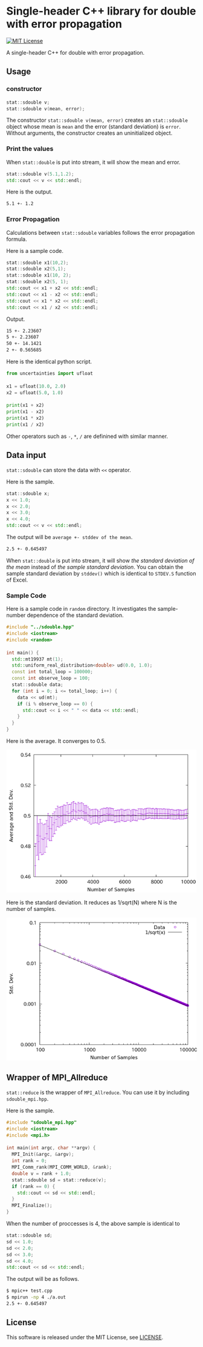 # Single-header C++ library for double with error propagation

[![MIT License](http://img.shields.io/badge/license-MIT-blue.svg?style=flat)](LICENSE)

A single-header C++ for double with error propagation.

## Usage

### constructor

```cpp
stat::sdouble v;
stat::sdouble v(mean, error);
```

The constructor `stat::sdouble v(mean, error)` creates an `stat::sdouble` object whose mean is `mean` and the error (standard deviation) is `error`. Without arguments, the constructor creates an uninitialized object.

### Print the values

When `stat::double` is put into stream, it will show the mean and error.

```cpp
stat::sdouble v(5.1,1.2);
std::cout << v << std::endl;
```

Here is the output.

```txt
5.1 +- 1.2
```

### Error Propagation

Calculations between `stat::sdouble` variables follows the error propagation formula.

Here is a sample code.

```cpp
stat::sdouble x1(10,2);
stat::sdouble x2(5,1);
stat::sdouble x1(10, 2);
stat::sdouble x2(5, 1);
std::cout << x1 + x2 << std::endl;
std::cout << x1 - x2 << std::endl;
std::cout << x1 * x2 << std::endl;
std::cout << x1 / x2 << std::endl;
```

Output.

```txt
15 +- 2.23607
5 +- 2.23607
50 +- 14.1421
2 +- 0.565685
```

Here is the identical python script.

```py
from uncertainties import ufloat
  
x1 = ufloat(10.0, 2.0)
x2 = ufloat(5.0, 1.0)

print(x1 + x2)
print(x1 - x2)
print(x1 * x2)
print(x1 / x2)
```

Other operators such as `-`, `*`, `/` are definined with similar manner.

## Data input

`stat::sdouble` can store the data with `<<` operator.

Here is the sample.

```cpp
stat::sdouble x;
x << 1.0;
x << 2.0;
x << 3.0;
x << 4.0;
std::cout << v << std::endl;
```

The output will be `average +- stddev of the mean`.

```txt
2.5 +- 0.645497
```

When `stat::double` is put into stream, it will show *the standard deviation of the mean* instead of *the sample standard deviation*. You can obtain the sample standard deviation by `stddev()` which is identical to `STDEV.S` function of Excel.

### Sample Code

Here is a sample code in `random` directory. It investigates the sample-number dependence of the standard deviation.

```cpp
#include "../sdouble.hpp"
#include <iostream>
#include <random>

int main() {
  std::mt19937 mt(1);
  std::uniform_real_distribution<double> ud(0.0, 1.0);
  const int total_loop = 100000;
  const int observe_loop = 100;
  stat::sdouble data;
  for (int i = 0; i <= total_loop; i++) {
    data << ud(mt);
    if (i % observe_loop == 0) {
      std::cout << i << " " << data << std::endl;
    }
  }
}
```

Here is the average. It converges to 0.5.

![Average](random/average.png)

Here is the standard deviation. It reduces as 1/sqrt(N) where N is the number of samples.

![Standard deviation](random/stddev.png)

## Wrapper of MPI_Allreduce

`stat::reduce` is the wrapper of `MPI_Allreduce`. You can use it by including `sdouble_mpi.hpp`.

Here is the sample.

```cpp
#include "sdouble_mpi.hpp"
#include <iostream>
#include <mpi.h>

int main(int argc, char **argv) {
  MPI_Init(&argc, &argv);
  int rank = 0;
  MPI_Comm_rank(MPI_COMM_WORLD, &rank);
  double v = rank + 1.0;
  stat::sdouble sd = stat::reduce(v);
  if (rank == 0) {
    std::cout << sd << std::endl;
  }
  MPI_Finalize();
}
```

When the number of proccesses is 4, the above sample is identical to

```cpp
stat::sdouble sd;
sd << 1.0;
sd << 2.0;
sd << 3.0;
sd << 4.0;
std::cout << sd << std::endl;
```

The output will be as follows.

```sh
$ mpic++ test.cpp
$ mpirun -np 4 ./a.out
2.5 +- 0.645497
```

## License

This software is released under the MIT License, see [LICENSE](LICENSE).
